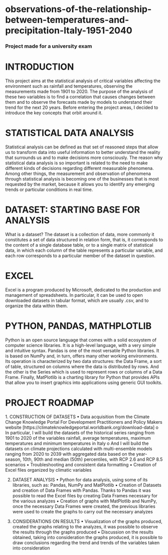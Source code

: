 # observations-of-the-relationship-between-temperatures-and-precipitation-Italy-1951-2040
<H3>Project made for a university exam</H3>

<H1>INTRODUCTION</H1>
This project aims at the statistical analysis of critical variables affecting the environment such as rainfall and temperatures, observing the measurements made from 1901 to 2020.
The purpose of the analysis of these two variables is to find a correlation that causes changes between them and to observe the forecasts made by models to understand their trend for the next 20 years.
Before entering the project areas, I decided to introduce the key concepts that orbit around it.

<H1>STATISTICAL DATA ANALYSIS</H1>
Statistical analysis can be defined as that set of reasoned steps that allow us to transform data into useful information to better understand the reality that surrounds us and to make decisions more consciously.
The reason why statistical data analysis is so important is related to the need to make different kinds of decisions regarding different measurable phenomena.
Among other things, the measurement and observation of phenomena through statistical analysis is becoming one of the businesses that is most requested by the market, because it allows you to identify any emerging trends or particular conditions in real time.

<H1>DATASET: STARTING BASE FOR ANALYSIS</H1>
What is a dataset? The dataset is a collection of data, more commonly it constitutes a set of data structured in relation form, that is, it corresponds to the content of a single database table, or to a single matrix of statistical data, in which each column of the table represents a particular variable, and each row corresponds to a particular member of the dataset in question.

<H1>EXCEL</H1>
Excel is a program produced by Microsoft, dedicated to the production and management of spreadsheets.
In particular, it can be used to open downloaded datasets in tabular format, which are usually .csv, and to organize the data within them.

<H1>PYTHON, PANDAS, MATHPLOTLIB</H1>
Python is an open source language that comes with a solid ecosystem of computer science libraries. It is a high-level language, with a very simple and intuitive syntax.
Pandas is one of the most versatile Python libraries. It is based on NumPy and, in turn, offers many other working environments. Its operation is characterized by two data structures: the Data Frame, a sort of table, structured on columns where the data is distributed by rows. And the other is the Series which is used to represent rows or columns of a Data Frame.
Finally, MatPlotlib is a charting library for Python that provides APIs that allow you to insert graphics into applications using generic GUI toolkits.

<H1>PROJECT ROADMAP</H1>
1. CONSTRUCTION OF DATASETS
• Data acquisition from the Climate Change Knowledge Portal For Development Practitioners and Policy Makers website [https://climateknowledgeportal.worldbank.org/download-data]
o In particular, I will build the datasets of the historical series ranging from 1901 to 2020 of the variables rainfall, average temperatures, maximum temperatures and minimum temperatures in Italy
o And I will build the datasets on climate projections calculated with multi-ensemble models ranging from 2020 to 2039 with aggregated data based on the year-season, 10th, 90th and median (50th) percentiles, with RCP 2.6 and RCP 8.5 scenarios
• Troubleshooting and consistent data formatting
• Creation of Excel files organized by climatic variables

2. DATASET ANALYSIS
• Python for data analysis, using some of its libraries, such as: Pandas, NumPy and MatPlotlib
• Creation of Datasets and creation of Data Frames with Pandas. Thanks to Pandas it was possible to read the Excel files by creating Data Frames necessary for the various analyzes
• Creation of graphs with MatPlotlib and NumPy, once the necessary Data Frames were created, the previous libraries were used to create the graphs to carry out the necessary analyzes

3. CONSIDERATIONS ON RESULTS
• Visualization of the graphs produced, created the graphs relating to the analyzes, it was possible to observe the results through the graphs produced
• Discussion on the results obtained, taking into consideration the graphs produced, it is possible to draw conclusions regarding the trend and trends of the variables taken into consideration
